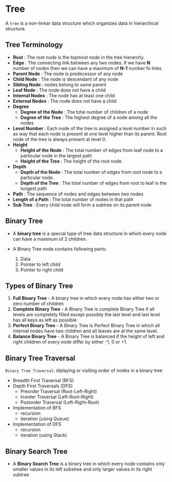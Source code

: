 # Tree

A `tree` is a non-linear data structure which organizes data in hierarchical structure.

## Tree Terminology

- **Root** : The root node is the topmost node in the tree hierarchy.
- **Edge** : The connecting link between any two nodes. If we have **N** number of nodes then we can have a maximum of **N-1** number fo links.
- **Parent Node** : The node is predecessor of any node
- **Child Node** : The node is descendant of any node
- **Sibling Node** : nodes belong to same parent
- **Leaf Node** : The node does not have a child
- **Internal Nodes** : The node has at least one child
- **External Nodes** : The node does not have a child
- **Degree**
  - **Degree of the Node** : The total number of children of a node
  - **Degree of the Tree** : The highest degree of a node among all the nodes
- **Level Number** : Each node of the tree is assigned a level number in such as way that each node is present at one level higher than its parent. Root node of the tree is always present at level 0.
- **Height**
  - **Height of the Node** : The total number of edges from leaf node to a particular node in the largest path
  - **Height of the Tree** : The height of the root node
- **Depth**
  - **Depth of the Node** : The total number of edges from root node to a particular node.
  - **Depth of the Tree** : The total number of edges from root to leaf in the longest path
- **Path** : The sequence of nodes and edges between two nodes
- **Length of a Path** : The total number of nodes in that path
- **Sub Tree** : Every child node will form a subtree on its parent node

## Binary Tree

- A **binary tree** is a special type of tree data structure in which every node can have a maximum of 2 children.
- A Binary Tree node contains following parts:

    1. Data
    2. Pointer to left child
    3. Pointer to right child

## Types of Binary Tree

1. **Full Binary Tree** - A binary tree in which every node has either two or zero number of children
2. **Complete Binary Tree** - A Binary Tree is complete Binary Tree if all levels are completely filled except possibly the last level and last level has all keys as left as possible
3. **Perfect Binary Tree** - A Binary Tree is Perfect Binary Tree in which all internal nodes have two children and all leaves are at the same level.
4. **Balance Binary Tree** - A Binary Tree is balanced if the height of left and right children of every node differ by either -1, 0 or +1.

## Binary Tree Traversal

`Binary Tree Traversal`: diplaying or visiting order of nodes in a binary tree

- Breadth First Traversal (BFS)
- Depth First Traversals (DFS)
  - Preorder Traversal (Root-Left-Right)
  - Inorder Traversal (Left-Root-Right)
  - Postorder Traversal (Left-Right-Root)
- Implementation of BFS
  - recursion
  - iteration (using Queue)
- Implementation of DFS
  - recursion
  - iteration (using Stack)
  
## Binary Search Tree

- A **Binary Search Tree** is a binary tree in which every node contains only smaller values in its left substree and only larger values in its right subtree
